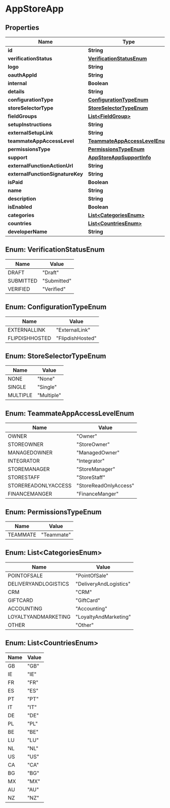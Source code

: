 
# AppStoreApp

## Properties
Name | Type | Description | Notes
------------ | ------------- | ------------- | -------------
**id** | **String** |  | 
**verificationStatus** | [**VerificationStatusEnum**](#VerificationStatusEnum) |  | 
**logo** | **String** |  |  [optional]
**oauthAppId** | **String** |  | 
**internal** | **Boolean** |  | 
**details** | **String** |  | 
**configurationType** | [**ConfigurationTypeEnum**](#ConfigurationTypeEnum) |  | 
**storeSelectorType** | [**StoreSelectorTypeEnum**](#StoreSelectorTypeEnum) |  | 
**fieldGroups** | [**List&lt;FieldGroup&gt;**](FieldGroup.md) |  |  [optional]
**setupInstructions** | **String** |  |  [optional]
**externalSetupLink** | **String** |  |  [optional]
**teammateAppAccessLevel** | [**TeammateAppAccessLevelEnum**](#TeammateAppAccessLevelEnum) |  |  [optional]
**permissionsType** | [**PermissionsTypeEnum**](#PermissionsTypeEnum) |  | 
**support** | [**AppStoreAppSupportInfo**](AppStoreAppSupportInfo.md) |  |  [optional]
**externalFunctionActionUrl** | **String** |  |  [optional]
**externalFunctionSignatureKey** | **String** |  |  [optional]
**isPaid** | **Boolean** |  |  [optional]
**name** | **String** |  | 
**description** | **String** |  | 
**isEnabled** | **Boolean** |  |  [optional]
**categories** | [**List&lt;CategoriesEnum&gt;**](#List&lt;CategoriesEnum&gt;) |  | 
**countries** | [**List&lt;CountriesEnum&gt;**](#List&lt;CountriesEnum&gt;) |  | 
**developerName** | **String** |  |  [optional]


<a name="VerificationStatusEnum"></a>
## Enum: VerificationStatusEnum
Name | Value
---- | -----
DRAFT | &quot;Draft&quot;
SUBMITTED | &quot;Submitted&quot;
VERIFIED | &quot;Verified&quot;


<a name="ConfigurationTypeEnum"></a>
## Enum: ConfigurationTypeEnum
Name | Value
---- | -----
EXTERNALLINK | &quot;ExternalLink&quot;
FLIPDISHHOSTED | &quot;FlipdishHosted&quot;


<a name="StoreSelectorTypeEnum"></a>
## Enum: StoreSelectorTypeEnum
Name | Value
---- | -----
NONE | &quot;None&quot;
SINGLE | &quot;Single&quot;
MULTIPLE | &quot;Multiple&quot;


<a name="TeammateAppAccessLevelEnum"></a>
## Enum: TeammateAppAccessLevelEnum
Name | Value
---- | -----
OWNER | &quot;Owner&quot;
STOREOWNER | &quot;StoreOwner&quot;
MANAGEDOWNER | &quot;ManagedOwner&quot;
INTEGRATOR | &quot;Integrator&quot;
STOREMANAGER | &quot;StoreManager&quot;
STORESTAFF | &quot;StoreStaff&quot;
STOREREADONLYACCESS | &quot;StoreReadOnlyAccess&quot;
FINANCEMANGER | &quot;FinanceManger&quot;


<a name="PermissionsTypeEnum"></a>
## Enum: PermissionsTypeEnum
Name | Value
---- | -----
TEAMMATE | &quot;Teammate&quot;


<a name="List<CategoriesEnum>"></a>
## Enum: List&lt;CategoriesEnum&gt;
Name | Value
---- | -----
POINTOFSALE | &quot;PointOfSale&quot;
DELIVERYANDLOGISTICS | &quot;DeliveryAndLogistics&quot;
CRM | &quot;CRM&quot;
GIFTCARD | &quot;GiftCard&quot;
ACCOUNTING | &quot;Accounting&quot;
LOYALTYANDMARKETING | &quot;LoyaltyAndMarketing&quot;
OTHER | &quot;Other&quot;


<a name="List<CountriesEnum>"></a>
## Enum: List&lt;CountriesEnum&gt;
Name | Value
---- | -----
GB | &quot;GB&quot;
IE | &quot;IE&quot;
FR | &quot;FR&quot;
ES | &quot;ES&quot;
PT | &quot;PT&quot;
IT | &quot;IT&quot;
DE | &quot;DE&quot;
PL | &quot;PL&quot;
BE | &quot;BE&quot;
LU | &quot;LU&quot;
NL | &quot;NL&quot;
US | &quot;US&quot;
CA | &quot;CA&quot;
BG | &quot;BG&quot;
MX | &quot;MX&quot;
AU | &quot;AU&quot;
NZ | &quot;NZ&quot;



